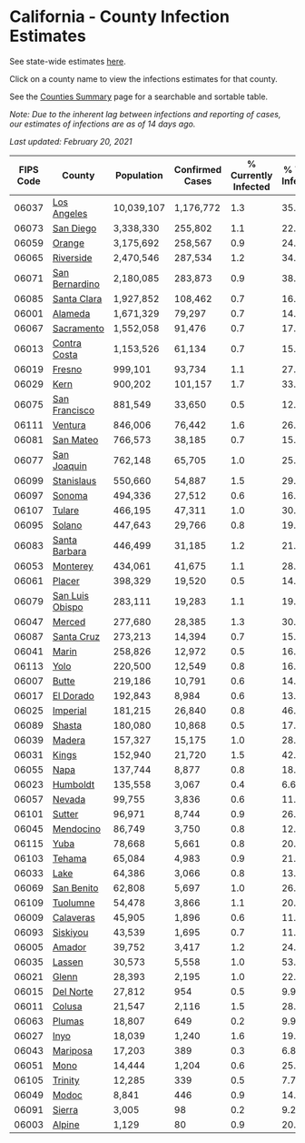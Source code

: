 # California - County Infection Estimates

See state-wide estimates [here](/infections/us-ca).

Click on a county name to view the infections estimates for that county.

See the [Counties Summary](/infections/summary-counties) page for a searchable and sortable table.

*Note: Due to the inherent lag between infections and reporting of cases, our estimates of infections are as of 14 days ago.*

*Last updated: February 20, 2021*

|   FIPS Code |                             County |   Population |   Confirmed Cases |   % Currently Infected |   % Total Infected |
|-------------|------------------------------------|--------------|-------------------|------------------------|--------------------|
|       06037 |         [Los Angeles](los-angeles) |   10,039,107 |         1,176,772 |                    1.3 |               35.1 |
|       06073 |             [San Diego](san-diego) |    3,338,330 |           255,802 |                    1.1 |               22.4 |
|       06059 |                   [Orange](orange) |    3,175,692 |           258,567 |                    0.9 |               24.4 |
|       06065 |             [Riverside](riverside) |    2,470,546 |           287,534 |                    1.2 |               34.4 |
|       06071 |   [San Bernardino](san-bernardino) |    2,180,085 |           283,873 |                    0.9 |               38.1 |
|       06085 |         [Santa Clara](santa-clara) |    1,927,852 |           108,462 |                    0.7 |               16.8 |
|       06001 |                 [Alameda](alameda) |    1,671,329 |            79,297 |                    0.7 |               14.2 |
|       06067 |           [Sacramento](sacramento) |    1,552,058 |            91,476 |                    0.7 |               17.4 |
|       06013 |       [Contra Costa](contra-costa) |    1,153,526 |            61,134 |                    0.7 |               15.8 |
|       06019 |                   [Fresno](fresno) |      999,101 |            93,734 |                    1.1 |               27.8 |
|       06029 |                       [Kern](kern) |      900,202 |           101,157 |                    1.7 |               33.6 |
|       06075 |     [San Francisco](san-francisco) |      881,549 |            33,650 |                    0.5 |               12.0 |
|       06111 |                 [Ventura](ventura) |      846,006 |            76,442 |                    1.6 |               26.0 |
|       06081 |             [San Mateo](san-mateo) |      766,573 |            38,185 |                    0.7 |               15.2 |
|       06077 |         [San Joaquin](san-joaquin) |      762,148 |            65,705 |                    1.0 |               25.8 |
|       06099 |           [Stanislaus](stanislaus) |      550,660 |            54,887 |                    1.5 |               29.6 |
|       06097 |                   [Sonoma](sonoma) |      494,336 |            27,512 |                    0.6 |               16.3 |
|       06107 |                   [Tulare](tulare) |      466,195 |            47,311 |                    1.0 |               30.7 |
|       06095 |                   [Solano](solano) |      447,643 |            29,766 |                    0.8 |               19.4 |
|       06083 |     [Santa Barbara](santa-barbara) |      446,499 |            31,185 |                    1.2 |               21.0 |
|       06053 |               [Monterey](monterey) |      434,061 |            41,675 |                    1.1 |               28.0 |
|       06061 |                   [Placer](placer) |      398,329 |            19,520 |                    0.5 |               14.3 |
|       06079 | [San Luis Obispo](san-luis-obispo) |      283,111 |            19,283 |                    1.1 |               19.7 |
|       06047 |                   [Merced](merced) |      277,680 |            28,385 |                    1.3 |               30.1 |
|       06087 |           [Santa Cruz](santa-cruz) |      273,213 |            14,394 |                    0.7 |               15.3 |
|       06041 |                     [Marin](marin) |      258,826 |            12,972 |                    0.5 |               16.2 |
|       06113 |                       [Yolo](yolo) |      220,500 |            12,549 |                    0.8 |               16.7 |
|       06007 |                     [Butte](butte) |      219,186 |            10,791 |                    0.6 |               14.3 |
|       06017 |             [El Dorado](el-dorado) |      192,843 |             8,984 |                    0.6 |               13.4 |
|       06025 |               [Imperial](imperial) |      181,215 |            26,840 |                    0.8 |               46.7 |
|       06089 |                   [Shasta](shasta) |      180,080 |            10,868 |                    0.5 |               17.0 |
|       06039 |                   [Madera](madera) |      157,327 |            15,175 |                    1.0 |               28.5 |
|       06031 |                     [Kings](kings) |      152,940 |            21,720 |                    1.5 |               42.6 |
|       06055 |                       [Napa](napa) |      137,744 |             8,877 |                    0.8 |               18.7 |
|       06023 |               [Humboldt](humboldt) |      135,558 |             3,067 |                    0.4 |                6.6 |
|       06057 |                   [Nevada](nevada) |       99,755 |             3,836 |                    0.6 |               11.1 |
|       06101 |                   [Sutter](sutter) |       96,971 |             8,744 |                    0.9 |               26.3 |
|       06045 |             [Mendocino](mendocino) |       86,749 |             3,750 |                    0.8 |               12.5 |
|       06115 |                       [Yuba](yuba) |       78,668 |             5,661 |                    0.8 |               20.8 |
|       06103 |                   [Tehama](tehama) |       65,084 |             4,983 |                    0.9 |               21.5 |
|       06033 |                       [Lake](lake) |       64,386 |             3,066 |                    0.8 |               13.5 |
|       06069 |           [San Benito](san-benito) |       62,808 |             5,697 |                    1.0 |               26.6 |
|       06109 |               [Tuolumne](tuolumne) |       54,478 |             3,866 |                    1.1 |               20.1 |
|       06009 |             [Calaveras](calaveras) |       45,905 |             1,896 |                    0.6 |               11.9 |
|       06093 |               [Siskiyou](siskiyou) |       43,539 |             1,695 |                    0.7 |               11.0 |
|       06005 |                   [Amador](amador) |       39,752 |             3,417 |                    1.2 |               24.6 |
|       06035 |                   [Lassen](lassen) |       30,573 |             5,558 |                    1.0 |               53.1 |
|       06021 |                     [Glenn](glenn) |       28,393 |             2,195 |                    1.0 |               22.7 |
|       06015 |             [Del Norte](del-norte) |       27,812 |               954 |                    0.5 |                9.9 |
|       06011 |                   [Colusa](colusa) |       21,547 |             2,116 |                    1.5 |               28.6 |
|       06063 |                   [Plumas](plumas) |       18,807 |               649 |                    0.2 |                9.9 |
|       06027 |                       [Inyo](inyo) |       18,039 |             1,240 |                    1.6 |               19.7 |
|       06043 |               [Mariposa](mariposa) |       17,203 |               389 |                    0.3 |                6.8 |
|       06051 |                       [Mono](mono) |       14,444 |             1,204 |                    0.6 |               25.1 |
|       06105 |                 [Trinity](trinity) |       12,285 |               339 |                    0.5 |                7.7 |
|       06049 |                     [Modoc](modoc) |        8,841 |               446 |                    0.9 |               14.2 |
|       06091 |                   [Sierra](sierra) |        3,005 |                98 |                    0.2 |                9.2 |
|       06003 |                   [Alpine](alpine) |        1,129 |                80 |                    0.9 |               20.9 |